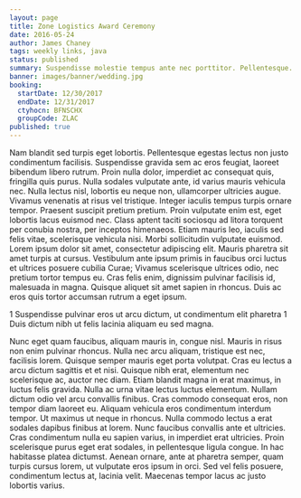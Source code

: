 ```yaml
---
layout: page
title: Zone Logistics Award Ceremony
date: 2016-05-24
author: James Chaney
tags: weekly links, java
status: published
summary: Suspendisse molestie tempus ante nec porttitor. Pellentesque.
banner: images/banner/wedding.jpg
booking:
  startDate: 12/30/2017
  endDate: 12/31/2017
  ctyhocn: BFNSCHX
  groupCode: ZLAC
published: true
---
```

Nam blandit sed turpis eget lobortis. Pellentesque egestas lectus non justo condimentum facilisis. Suspendisse gravida sem ac eros feugiat, laoreet bibendum libero rutrum. Proin nulla dolor, imperdiet ac consequat quis, fringilla quis purus. Nulla sodales vulputate ante, id varius mauris vehicula nec. Nulla lectus nisl, lobortis eu neque non, ullamcorper ultricies augue. Vivamus venenatis at risus vel tristique. Integer iaculis tempus turpis ornare tempor. Praesent suscipit pretium pretium. Proin vulputate enim est, eget lobortis lacus euismod nec. Class aptent taciti sociosqu ad litora torquent per conubia nostra, per inceptos himenaeos. Etiam mauris leo, iaculis sed felis vitae, scelerisque vehicula nisi. Morbi sollicitudin vulputate euismod.
Lorem ipsum dolor sit amet, consectetur adipiscing elit. Mauris pharetra sit amet turpis at cursus. Vestibulum ante ipsum primis in faucibus orci luctus et ultrices posuere cubilia Curae; Vivamus scelerisque ultrices odio, nec pretium tortor tempus eu. Cras felis enim, dignissim pulvinar facilisis id, malesuada in magna. Quisque aliquet sit amet sapien in rhoncus. Duis ac eros quis tortor accumsan rutrum a eget ipsum.

1 Suspendisse pulvinar eros ut arcu dictum, ut condimentum elit pharetra
1 Duis dictum nibh ut felis lacinia aliquam eu sed magna.

Nunc eget quam faucibus, aliquam mauris in, congue nisl. Mauris in risus non enim pulvinar rhoncus. Nulla nec arcu aliquam, tristique est nec, facilisis lorem. Quisque semper mauris eget porta volutpat. Cras eu lectus a arcu dictum sagittis et et nisi. Quisque nibh erat, elementum nec scelerisque ac, auctor nec diam. Etiam blandit magna in erat maximus, in luctus felis gravida. Nulla ac urna vitae lectus luctus elementum. Nullam dictum odio vel arcu convallis finibus. Cras commodo consequat eros, non tempor diam laoreet eu. Aliquam vehicula eros condimentum interdum tempor.
Ut maximus ut neque in rhoncus. Nulla commodo lectus a erat sodales dapibus finibus at lorem. Nunc faucibus convallis ante et ultricies. Cras condimentum nulla eu sapien varius, in imperdiet erat ultricies. Proin scelerisque purus eget erat sodales, in pellentesque ligula congue. In hac habitasse platea dictumst. Aenean ornare, ante at pharetra semper, quam turpis cursus lorem, ut vulputate eros ipsum in orci. Sed vel felis posuere, condimentum lectus at, lacinia velit. Maecenas tempor lacus ac justo lobortis varius.
